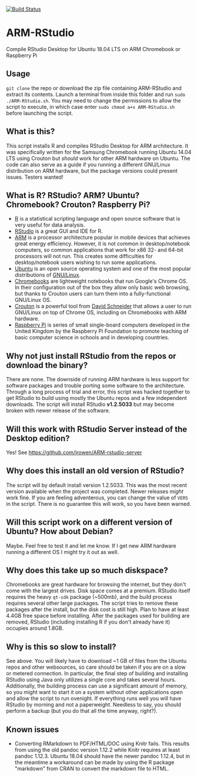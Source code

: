 
[![Build Status](https://travis-ci.org/dashaub/ARM-RStudio.svg?branch=master)](https://travis-ci.org/dashaub/ARM-RStudio)

ARM-RStudio
===========
Compile RStudio Desktop for Ubuntu 18.04 LTS on ARM Chromebook or Raspberry Pi

Usage
-------
`git clone` the repo or download the zip file containing ARM-RStudio and extract its contents. Launch a terminal from inside this folder and run `sudo ./ARM-RStudio.sh`. You may need to change the permissions to allow the script to execute, in which case enter `sudo chmod a+x ARM-RStudio.sh` before launching the script.


  What is this?
-----------------
This script installs R and compiles RStudio Desktop for ARM architecture. It was specifically written for the Samsung Chromebook running Ubuntu 14.04 LTS using Crouton but <i>should</i> work for other ARM hardware on Ubuntu. The code can also serve as a guide if you running a different GNU/Linux distribution on ARM hardware, but the package versions could present issues. Testers wanted!

What is R? RStudio? ARM? Ubuntu? Chromebook? Crouton? Raspberry Pi?
-----------------------------------------------------------------------------------------------------
* [R](http://cran.r-project.org/) is a statistical scripting language and open source software that is very useful for data analysis.
* [RStudio](http://www.rstudio.com/) is a great GUI and IDE for R.
* [ARM](https://en.wikipedia.org/wiki/ARM_architecture) is a processor architecture popular in mobile devices that achieves great energy efficiency. However, it is not common in desktop/notebook computers, so common applications that work for x86 32- and 64-bit processors will not run. This creates some difficulties for desktop/notebook users wishing to run some applications.
* [Ubuntu](https://en.wikipedia.org/wiki/Ubuntu_(operating_system)) is an open source operating system and one of the most popular distributions of [GNU/Linux](https://en.wikipedia.org/wiki/Linux).
* [Chromebooks](https://en.wikipedia.org/wiki/Chromebook) are lightweight notebooks that run Google's Chrome OS. In their configuration out of the box they allow only basic web browsing, but thanks to Crouton users can turn them into a fully-functional GNU/Linux OS.
* [Crouton](https://github.com/dnschneid/crouton) is a powerful tool from [David Schneider](https://github.com/dnschneid) that allows a user to run GNU/Linux on top of Chrome OS, including on Chromebooks with ARM hardware.
* [Raspberry Pi](https://en.wikipedia.org/wiki/Raspberry_Pi) is  series of small single-board computers developed in the United Kingdom by the Raspberry Pi Foundation to promote teaching of basic computer science in schools and in developing countries.

Why not just install RStudio from the repos or download the binary?
-------------------------------------
There are none. The downside of running ARM hardware is less support for software packages and trouble porting some software to the architecture. Through a long process of trial and error, this script was hacked together to get RStudio to build using mostly the Ubuntu repos and a few independent downloads. The script will install RStudio **v1.2.5033** but may become broken with newer release of the software.

Will this work with RStudio Server instead of the Desktop edition?
------------------------------------------------------------------------------------------
Yes! See https://github.com/jrowen/ARM-rstudio-server

Why does this install an old version of RStudio?
----------------------------------------------------------------
The script will by default install version 1.2.5033. This was the most recent version available when the project was completed. Newer releases *might* work fine. If you are feeling adventerous, you can change the value of `VERS` in the script. There is no guarantee this will work, so you have been warned.

Will this script work on a different version of Ubuntu? How about Debian?
----------------------------------------------------------------
Maybe. Feel free to test it and let me know. If I get new ARM hardware running a different OS I might try it out as well.

Why does this take up so much diskspace?
------------------------------------------
Chromebooks are great hardware for browsing the internet, but they don't come with the largest drives. Disk space comes at a premium. RStudio itself requires the heavy `qt-sdk` package (~500mb), and the build process requires several other large packages. The script tries to remove these packages after the install, but the disk cost is still high. Plan to have at least 4.4GB free space before installing. After the packages used for building are removed, RStudio (including installing R if you don't already have it) occupies around 1.8GB.

Why is this so slow to install?
--------------------------------
See above. You will likely have to download ~1 GB of files from the Ubuntu repos and other websources, so care should be taken if you are on a slow or metered connection. In particular, the final step of building and installing RStudio using Java only utilizes a single core and takes several hours. Additionally, the building process can use a significant amount of memory, so you might want to start it on a system without other applications open and allow the script to run ovenight. If everything runs well you will have RStudio by morning and not a paperweight. Needless to say, you should perform a backup (but you do that all the time anyway, right?).

Known issues
------------------
* Converting RMarkdown to PDF/HTML/DOC using Knitr fails. This results from using the old pandoc version 1.12.2 while Knitr requires at least pandoc 1.12.3. Ubuntu 18.04 should have the newer pandoc 1.12.4, but in the meantime a workaround can be made by using the R package "markdown" from CRAN to convert the markdown file to HTML.
